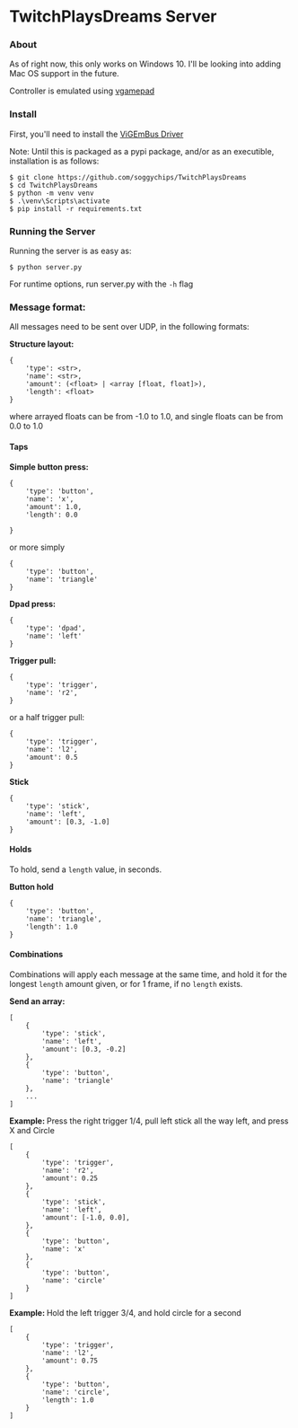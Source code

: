 # TwitchPlaysDreams Server

<h3> About </h3>

As of right now, this only works on Windows 10. I'll be looking into adding Mac OS support in the future.

Controller is emulated using [vgamepad](https://github.com/yannbouteiller/vgamepad)

<h3> Install </h3>

First, you'll need to install the [ViGEmBus Driver](https://github.com/ViGEm/ViGEmBus/releases/tag/setup-v1.17.333)

Note: Until this is packaged as a pypi package, and/or as an executible, installation is as follows:

    $ git clone https://github.com/soggychips/TwitchPlaysDreams
    $ cd TwitchPlaysDreams
    $ python -m venv venv
    $ .\venv\Scripts\activate
    $ pip install -r requirements.txt

<h3> Running the Server </h3>
    
Running the server is as easy as:
    
    $ python server.py

For runtime options, run server.py with the `-h` flag

<h3> Message format:</h3>

All messages need to be sent over UDP, in the following formats:

<b>Structure layout:</b>

    {
        'type': <str>,
        'name': <str>,
        'amount': (<float> | <array [float, float]>),
        'length': <float>
    }

where arrayed floats can be from -1.0 to 1.0, and single floats can be from 0.0 to 1.0

<h4> Taps </h4>

<b>Simple button press:</b>

    {
        'type': 'button',
        'name': 'x',
        'amount': 1.0,
        'length': 0.0

    }

or more simply

    {
        'type': 'button',
        'name': 'triangle'
    }

<b>Dpad press:</b>

    {
        'type': 'dpad',
        'name': 'left'
    }

<b>Trigger pull:</b>

    {
        'type': 'trigger',
        'name': 'r2',
    }

or a half trigger pull:

    {
        'type': 'trigger',
        'name': 'l2',
        'amount': 0.5
    }

<b>Stick</b>

    {
        'type': 'stick',
        'name': 'left',
        'amount': [0.3, -1.0]
    }

<h4> Holds </h4>

To hold, send a `length` value, in seconds.

<b>Button hold</b>

    {
        'type': 'button',
        'name': 'triangle',
        'length': 1.0
    }

<h4> Combinations </h4>

Combinations will apply each message at the same time, and hold it for the longest `length` amount given, or for 1 frame, if no `length` exists.

<b>Send an array:</b>

    [
        {
            'type': 'stick',
            'name': 'left',
            'amount': [0.3, -0.2]
        },
        {
            'type': 'button',
            'name': 'triangle'
        },
        ...
    ]

<b>Example: </b>Press the right trigger 1/4, pull left stick all the way left, and press X and Circle

    [
        {
            'type': 'trigger',
            'name': 'r2',
            'amount': 0.25
        },
        {
            'type': 'stick',
            'name': 'left',
            'amount': [-1.0, 0.0],
        },
        {
            'type': 'button',
            'name': 'x'
        },
        {
            'type': 'button',
            'name': 'circle'
        }
    ]

<b>Example: </b>Hold the left trigger 3/4, and hold circle for a second

    [
        {
            'type': 'trigger',
            'name': 'l2',
            'amount': 0.75
        },
        {
            'type': 'button',
            'name': 'circle',
            'length': 1.0
        }
    ]
